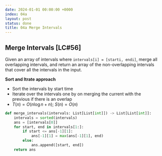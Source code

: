 ```yaml
---
date: 2024-01-01 00:00:00 +0000
index: 04a
layout: post
status: done
title: 04a Merge Intervals
---
```


## Merge Intervals [LC#56]
Given an array of intervals where `intervals[i] = [starti, endi]`, merge all overlapping intervals, and return an array of the non-overlapping intervals that cover all the intervals in the input.

**Sort and Itrate approach**
- Sort the intervals by start time
- Iterate over the intervals one by on merging the current with the previous if there is an overlap
- $T(n) = O(n \log n + n)$; $S(n) = O(n)$
```python
def merge_intervals(intervals: List[List[int]]) -> List[List[int]]:
    intervals = sorted(intervals)
    ans = [intervals[0]]
    for start, end in intervals[1:]:
        if start <= ans[-1][1]:
            ans[-1][1] = max(ans[-1][1], end)
        else:
            ans.append([start, end])
    return ans
```